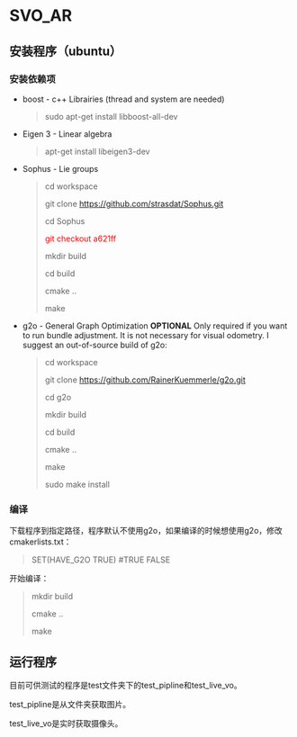 # SVO_AR
## 安装程序（ubuntu）
### 安装依赖项
* boost - c++ Librairies (thread and system are needed)
	> sudo apt-get install libboost-all-dev	
* Eigen 3 - Linear algebra
	> apt-get install libeigen3-dev
* Sophus - Lie groups
 	> cd workspace
 	> 
 	> git clone https://github.com/strasdat/Sophus.git	
 	> 
    > cd Sophus	
    > 
 	> <font color=red>git checkout a621ff</font>	
 	> 
 	> mkdir build	
 	> 
 	> cd build	
 	> 
 	> cmake ..	
 	> 
 	> make


* g2o - General Graph Optimization **OPTIONAL**	
	Only required if you want to run bundle adjustment. It is not necessary for visual odometry. 
    I suggest an out-of-source build of g2o:
	> cd workspace	
	> 
	> git clone https://github.com/RainerKuemmerle/g2o.git
	> 
	> cd g2o	
	> 
	> mkdir build	
	> 
	> cd build	
	> 
	> cmake ..	
	> 
	> make	
	> 
	> sudo make install

### 编译
下载程序到指定路径，程序默认不使用g2o，如果编译的时候想使用g2o，修改cmakerlists.txt：
>SET(HAVE_G2O TRUE)   #TRUE  FALSE

开始编译：
>mkdir build
>
> cmake ..	
> 
> make

## 运行程序
目前可供测试的程序是test文件夹下的test_pipline和test_live_vo。

test_pipline是从文件夹获取图片。

test_live_vo是实时获取摄像头。